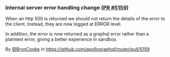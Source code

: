 ### Internal server error handling change ([PR #5159](https://github.com/apollographql/router/pull/5159))

When an http 500 is returned we should not return the details of the error to the client. 
Instead, they are now logged at ERROR level.

In addition, the error is now returned as a graphql error rather than a plaintext error, giving a better experience in sandbox.

By [@BrynCooke](https://github.com/BrynCooke) in https://github.com/apollographql/router/pull/5159
